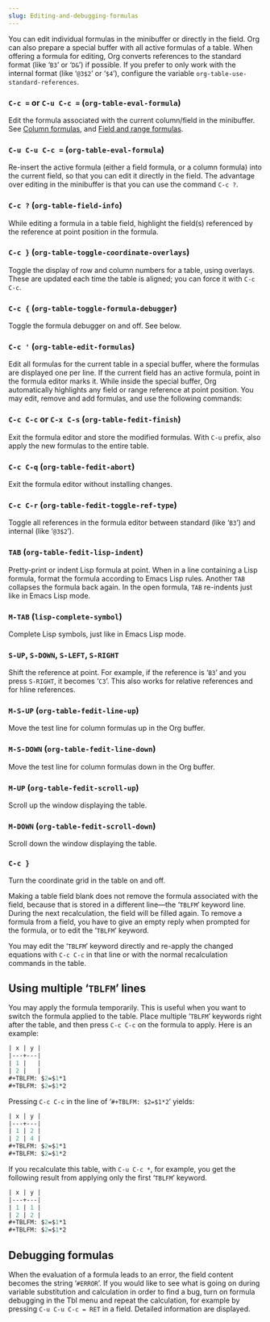 ```yaml
---
slug: Editing-and-debugging-formulas
---
```


You can edit individual formulas in the minibuffer or directly in the field. Org can also prepare a special buffer with all active formulas of a table. When offering a formula for editing, Org converts references to the standard format (like ‘`B3`’ or ‘`D&`’) if possible. If you prefer to only work with the internal format (like ‘`@3$2`’ or ‘`$4`’), configure the variable `org-table-use-standard-references`.

### `C-c =` or `C-u C-c =` (`org-table-eval-formula`)

Edit the formula associated with the current column/field in the minibuffer. See [Column formulas](Column-formulas), and [Field and range formulas](Field-and-range-formulas).

### `C-u C-u C-c =` (`org-table-eval-formula`)

Re-insert the active formula (either a field formula, or a column formula) into the current field, so that you can edit it directly in the field. The advantage over editing in the minibuffer is that you can use the command `C-c ?`.

### `C-c ?` (`org-table-field-info`)

While editing a formula in a table field, highlight the field(s) referenced by the reference at point position in the formula.

### `C-c }` (`org-table-toggle-coordinate-overlays`)

Toggle the display of row and column numbers for a table, using overlays. These are updated each time the table is aligned; you can force it with `C-c C-c`.

### `C-c {` (`org-table-toggle-formula-debugger`)

Toggle the formula debugger on and off. See below.

### `C-c '` (`org-table-edit-formulas`)

Edit all formulas for the current table in a special buffer, where the formulas are displayed one per line. If the current field has an active formula, point in the formula editor marks it. While inside the special buffer, Org automatically highlights any field or range reference at point position. You may edit, remove and add formulas, and use the following commands:

### `C-c C-c` or `C-x C-s` (`org-table-fedit-finish`)

Exit the formula editor and store the modified formulas. With `C-u` prefix, also apply the new formulas to the entire table.

### `C-c C-q` (`org-table-fedit-abort`)

Exit the formula editor without installing changes.

### `C-c C-r` (`org-table-fedit-toggle-ref-type`)

Toggle all references in the formula editor between standard (like ‘`B3`’) and internal (like ‘`@3$2`’).

### `TAB` (`org-table-fedit-lisp-indent`)

Pretty-print or indent Lisp formula at point. When in a line containing a Lisp formula, format the formula according to Emacs Lisp rules. Another `TAB` collapses the formula back again. In the open formula, `TAB` re-indents just like in Emacs Lisp mode.

### `M-TAB` (`lisp-complete-symbol`)

Complete Lisp symbols, just like in Emacs Lisp mode.

### `S-UP`, `S-DOWN`, `S-LEFT`, `S-RIGHT`

Shift the reference at point. For example, if the reference is ‘`B3`’ and you press `S-RIGHT`, it becomes ‘`C3`’. This also works for relative references and for hline references.

### `M-S-UP` (`org-table-fedit-line-up`)

Move the test line for column formulas up in the Org buffer.

### `M-S-DOWN` (`org-table-fedit-line-down`)

Move the test line for column formulas down in the Org buffer.

### `M-UP` (`org-table-fedit-scroll-up`)

Scroll up the window displaying the table.

### `M-DOWN` (`org-table-fedit-scroll-down`)

Scroll down the window displaying the table.

### `C-c }`

Turn the coordinate grid in the table on and off.

Making a table field blank does not remove the formula associated with the field, because that is stored in a different line—the ‘`TBLFM`’ keyword line. During the next recalculation, the field will be filled again. To remove a formula from a field, you have to give an empty reply when prompted for the formula, or to edit the ‘`TBLFM`’ keyword.

You may edit the ‘`TBLFM`’ keyword directly and re-apply the changed equations with `C-c C-c` in that line or with the normal recalculation commands in the table.

## Using multiple ‘`TBLFM`’ lines

You may apply the formula temporarily. This is useful when you want to switch the formula applied to the table. Place multiple ‘`TBLFM`’ keywords right after the table, and then press `C-c C-c` on the formula to apply. Here is an example:

```lisp
| x | y |
|---+---|
| 1 |   |
| 2 |   |
#+TBLFM: $2=$1*1
#+TBLFM: $2=$1*2
```

Pressing `C-c C-c` in the line of ‘`#+TBLFM: $2=$1*2`’ yields:

```lisp
| x | y |
|---+---|
| 1 | 2 |
| 2 | 4 |
#+TBLFM: $2=$1*1
#+TBLFM: $2=$1*2
```

If you recalculate this table, with `C-u C-c *`, for example, you get the following result from applying only the first ‘`TBLFM`’ keyword.

```lisp
| x | y |
|---+---|
| 1 | 1 |
| 2 | 2 |
#+TBLFM: $2=$1*1
#+TBLFM: $2=$1*2
```

## Debugging formulas

When the evaluation of a formula leads to an error, the field content becomes the string ‘`#ERROR`’. If you would like to see what is going on during variable substitution and calculation in order to find a bug, turn on formula debugging in the Tbl menu and repeat the calculation, for example by pressing `C-u C-u C-c = RET` in a field. Detailed information are displayed.
